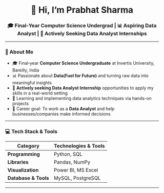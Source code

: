 <h1 align="center">👋 Hi, I’m Prabhat Sharma</h1>
<h3 align="center">🎓 Final‑Year Computer Science Undergrad | 📊 Aspiring Data Analyst | 💼 Actively Seeking Data Analyst Internships</h3>

---

### 🧠 About Me  

- 🎓 Final‑year **Computer Science Undergraduate** at Invertis University, Bareilly, India  
- 📊 Passionate about **Data(Fuel for Future)** and turning raw data into meaningful insights  
- 💼 **Actively seeking Data Analyst Internship** opportunities to apply my skills in a real-world setting  
- 🧪 Learning and implementing data analytics techniques via hands-on projects  
- 🎯 Career goal: To work as a **Data Analyst** and help businesses/companies make informed decisions  

---

### 💻 Tech Stack & Tools  

| Category              | Technologies & Tools |
|-----------------------|----------------------|
| **Programming**       | Python, SQL |
| **Libraries**         | Pandas, NumPy |
| **Visualization**     | Power BI, MS Excel |
| **Database & Tools**  | MySQL, PostgreSQL |


---



